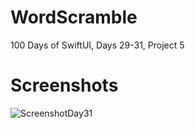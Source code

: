 # WordScramble
100 Days of SwiftUI, Days 29-31, Project 5

# Screenshots
![ScreenshotDay31](<https://github.com/clearlynow/WeSplit/blob/main/worldscramble.gif>)
